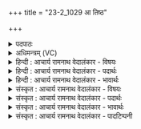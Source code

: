 +++
title = "23-2_1029 आ तिष्ठ"

+++
<details><summary>पदपाठः</summary>

आ। ति꣣ष्ठ। वृत्रहन्। वृत्र। हन्। र꣡थ꣢꣯म्। यु꣣क्ता꣢। ते꣣। ब्र꣡ह्म꣢꣯णा। हरी꣣इ꣡ति꣢। अ꣣र्वाची꣡न꣢म्। अ꣣र्व। अची꣡न꣢म्। सु। ते꣣। म꣡नः꣢꣯। ग्रा꣡वा꣢꣯। कृ꣣णोतु। वग्नु꣡ना꣢। १०२९।
</details>

<details><summary>अधिमन्त्रम् (VC)</summary>

- इन्द्रः
- गोतमो राहूगणः
- अनुष्टुप्
- गान्धारः
</details>

<details><summary>हिन्दी : आचार्य रामनाथ वेदालंकार - विषयः</summary>

अगले मन्त्र में यह कहा है कि परमेश्वर जीवात्मा को नये जन्म में देह में प्रवेश कराता है।
</details>

<details><summary>हिन्दी : आचार्य रामनाथ वेदालंकार - पदार्थः</summary>

पदार्थान्वयभाषाः -  हे (वृत्रहन्) पाप,विघ्न आदि के विनाशक जीवात्मन् ! तू (रथम्) नवीन शरीर-रूप रथ पर (आ तिष्ठ) आकर बैठ। (ब्रह्मणा) मुझ परमेश्वर ने (ते) तेरे लिए (हरी) प्राण-अपान वा ज्ञानेन्द्रिय-कर्मेन्द्रिय (युक्ता) तुझमें नियुक्त किये हैं। कुमारावस्था में गुरुकुल में प्रविष्ट होने के पश्चात् (ग्रावा) विद्वान् उपदेष्टा गुरु (वग्नुना) उपदेश-रूप शब्द से (ते मनः) तेरे मन को (अर्वाचीनम्) धर्म के अभिमुख (सु कृणोतु) भली-भाँति करे ॥२॥
</details>

<details><summary>हिन्दी : आचार्य रामनाथ वेदालंकार - भावार्थः</summary>

भावार्थभाषाः -  जीवात्मा माता के गर्भ में प्रवेश करके जन्म लेकर माता और पिता जी की गोद में खेलता हुआ उनके सान्निध्य से प्रारम्भिक शिक्षा प्राप्त कर कुमार अवस्था में यथोचित समय पर गुरुकुल में जाकर गुरुओं से शास्त्राध्ययन करता हुआ मन को धर्म में लगाए ॥२॥
</details>

<details><summary>संस्कृत : आचार्य रामनाथ वेदालंकार - विषयः</summary>

अथ परमेश्वरो जीवात्मानं नवजन्मनि देहं प्रवेशयति।
</details>

<details><summary>संस्कृत : आचार्य रामनाथ वेदालंकार - पदार्थः</summary>

पदार्थान्वयभाषाः -  हे (वृत्रहन्) पापविघ्नादीन् हन्तः जीवात्मन् ! त्वम् (रथम्) नूतनं देहरूपं रथम् (आ तिष्ठ) अधिरोह। (ब्रह्मणा) परमेश्वरेण मया (ते) तुभ्यम् (हरी) प्राणापानौ ज्ञानकर्मेन्द्रिये वा (युक्ता) युक्तौ,नियुक्तौ स्तः। कुमारावस्थायां गुरुकुलप्रवेशानन्तरं (ग्रावा) विद्वान् उपदेष्टा गुरुः।[विद्वांसो हि ग्रावाणः। श० ३।९।३।१४। गृणाति उपदिशति इति ग्रावा गुरुः।] (वग्नुना) उपदेशात्मकेन शब्देन।[वम्नुरिति वाङ्नाम। निघं० १।११। वच परिभाषणे धातोः ‘वचेर्गश्च’। उ० ३।३३ इति सूत्रेण नुः प्रत्ययः,धातोश्च गान्तादेशः।] (ते मनः) तव चित्तम् (अर्वाचीनम्) धर्माभिमुखम् (सु कृणोतु) सम्यक् करोतु ॥२॥२
</details>

<details><summary>संस्कृत : आचार्य रामनाथ वेदालंकार - भावार्थः</summary>

भावार्थभाषाः -  जीवात्मा मातुर्गर्भं प्रविश्य जन्म गृहीत्वा मातापित्रोरङ्के क्रीडन् तयोः सकाशात् प्रारम्भिकशिक्षां प्राप्य कुमारः सन् यथाकालं गुरुकुलं गत्वा गुरुभ्यः शास्त्राध्ययनं कुर्वन् मनो धर्मे प्रवर्तयेत् ॥२॥
</details>

<details><summary>संस्कृत : आचार्य रामनाथ वेदालंकार - पादटिप्पनी</summary>

टिप्पणी:   १. ऋ० १।८४।३। २. ऋग्भाष्ये दयानन्दर्षिमन्त्रमेतं सेनाध्यक्षो योद्धॄन् किमादिशेदिति विषये व्याचष्टे।
</details>